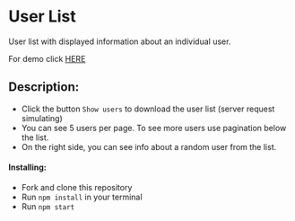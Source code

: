 # User List

User list with displayed information about an individual user.

For demo click [HERE](https://antonskliarov.github.io/user-list/)


## Description:

* Click the button `Show users` to download the user list (server request simulating)
* You can see 5 users per page. To see more users use pagination below the list.
* On the right side, you can see info about a random user from the list.


#### Installing:

* Fork and clone this repository
* Run `npm install` in your terminal
* Run `npm start`

